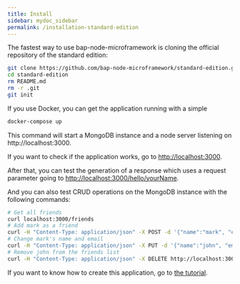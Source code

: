```yaml
---
title: Install
sidebar: mydoc_sidebar
permalink: /installation-standard-edition
---
```


The fastest way to use bap-node-microframework is cloning the official repository of the standard edition:

```bash
git clone https://github.com/bap-node-microframework/standard-edition.git
cd standard-edition
rm README.md
rm -r .git
git init
```

If you use Docker, you can get the application running with a simple

```bash
docker-compose up
```

This command will start a MongoDB instance and a node server listening on http://localhost:3000.

If you want to check if the application works, go to [http://localhost:3000](http://localhost:3000).

After that, you can test the generation of a response which uses a request parameter going to [http://localhost:3000/hello/yourName](http://localhost:3000/hello/yourName).

And you can also test CRUD operations on the MongoDB instance with the following commands:

```bash
# Get all friends
curl localhost:3000/friends
# Add mark as a friend
curl -H "Content-Type: application/json" -X POST -d '{"name":"mark", "email": "mark@test.com"}' http://localhost:3000/friends
# Change mark's name and email
curl -H "Content-Type: application/json" -X PUT -d '{"name":"john", "email": "john@test.com"}' http://localhost:3000/friends/mark
# Remove john from the friends list
curl -H "Content-Type: application/json" -X DELETE http://localhost:3000/friends/john
```

If you want to know how to create this application, go to [the tutorial](tutorial-standard-edition-features).
